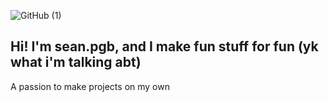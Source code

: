 ![GitHub (1)](https://user-images.githubusercontent.com/97381104/236215443-42b9fba4-a23c-44d2-8bdc-a0cc2df091d7.png)


## Hi! I'm sean.pgb, and I make fun stuff for fun (yk what i'm talking abt)
A passion to make projects on my own

